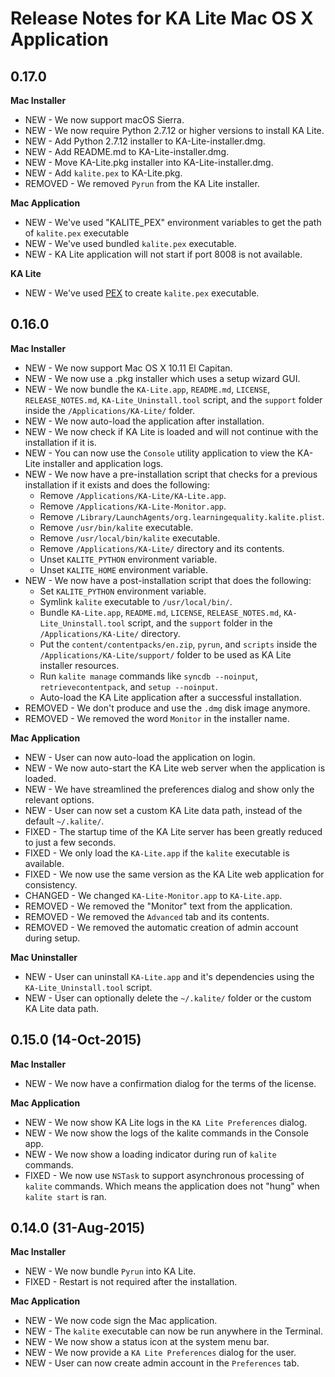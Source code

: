 Release Notes for KA Lite Mac OS X Application
==============================================

0.17.0
------

**Mac Installer**

* NEW - We now support macOS Sierra.
* NEW - We now require Python 2.7.12 or higher versions to install KA Lite.
* NEW - Add Python 2.7.12 installer to KA-Lite-installer.dmg.
* NEW - Add README.md to KA-Lite-installer.dmg.
* NEW - Move KA-Lite.pkg installer into KA-Lite-installer.dmg.
* NEW - Add `kalite.pex` to KA-Lite.pkg.
* REMOVED - We removed `Pyrun` from the KA Lite installer.

**Mac Application**
* NEW - We've used "KALITE_PEX" environment variables to get the path of `kalite.pex` executable
* NEW - We've used bundled `kalite.pex` executable.
* NEW - KA Lite application will not start if port 8008 is not available.

**KA Lite**
* NEW - We've used [PEX](https://pex.readthedocs.io/en/stable/) to create `kalite.pex` executable.


0.16.0
------

**Mac Installer**

* NEW - We now support Mac OS X 10.11 El Capitan.
* NEW - We now use a .pkg installer which uses a setup wizard GUI.
* NEW - We now bundle the `KA-Lite.app`, `README.md`, `LICENSE`, `RELEASE_NOTES.md`, `KA-Lite_Uninstall.tool` script, and the `support` folder inside the `/Applications/KA-Lite/` folder.
* NEW - We now auto-load the application after installation.
* NEW - We now check if KA Lite is loaded and will not continue with the installation if it is.
* NEW - You can now use the `Console` utility application to view the KA-Lite installer and application logs.
* NEW - We now have a pre-installation script that checks for a previous installation if it exists and does the following:
  - Remove `/Applications/KA-Lite/KA-Lite.app`.
  - Remove `/Applications/KA-Lite-Monitor.app`.
  - Remove `/Library/LaunchAgents/org.learningequality.kalite.plist`.
  - Remove `/usr/bin/kalite` executable.
  - Remove `/usr/local/bin/kalite` executable. 
  - Remove `/Applications/KA-Lite/` directory and its contents.
  - Unset `KALITE_PYTHON` environment variable.
  - Unset `KALITE_HOME` environment variable.
* NEW - We now have a post-installation script that does the following:
  - Set `KALITE_PYTHON` environment variable.
  - Symlink `kalite` executable to `/usr/local/bin/`.
  - Bundle `KA-Lite.app`, `README.md`, `LICENSE`, `RELEASE_NOTES.md`, `KA-Lite_Uninstall.tool` script, and the `support` folder in the `/Applications/KA-Lite/` directory.
  - Put the `content/contentpacks/en.zip`, `pyrun`, and `scripts` inside the `/Applications/KA-Lite/support/` folder to be used as KA Lite installer resources.
  - Run `kalite manage` commands like `syncdb --noinput`, `retrievecontentpack`, and `setup --noinput`.
  - Auto-load the KA Lite application after a successful installation.
* REMOVED - We don't produce and use the `.dmg` disk image anymore.
* REMOVED - We removed the word `Monitor` in the installer name.

**Mac Application**

* NEW - User can now auto-load the application on login.
* NEW - We now auto-start the KA Lite web server when the application is loaded.
* NEW - We have streamlined the preferences dialog and show only the relevant options.
* NEW - User can now set a custom KA Lite data path, instead of the default `~/.kalite/`.
* FIXED - The startup time of the KA Lite server has been greatly reduced to just a few seconds.
* FIXED - We only load the `KA-Lite.app` if the `kalite` executable is available.
* FIXED - We now use the same version as the KA Lite web application for consistency.
* CHANGED - We changed `KA-Lite-Monitor.app` to `KA-Lite.app`.
* REMOVED - We removed the "Monitor" text from the application.
* REMOVED - We removed the `Advanced` tab and its contents.
* REMOVED - We removed the automatic creation of admin account during setup.
 
**Mac Uninstaller**

* NEW - User can uninstall `KA-Lite.app` and it's dependencies using the `KA-Lite_Uninstall.tool` script.
* NEW - User can optionally delete the `~/.kalite/` folder or the custom KA Lite data path.


0.15.0 (14-Oct-2015)
--------------------

**Mac Installer**

* NEW - We now have a confirmation dialog for the terms of the license.

**Mac Application**

* NEW - We now show KA Lite logs in the `KA Lite Preferences` dialog.
* NEW - We now show the logs of the kalite commands in the Console app.
* NEW - We now show a loading indicator during run of `kalite` commands.
* FIXED - We now use `NSTask` to support asynchronous processing of `kalite` commands.  Which means the application does not "hung" when `kalite start` is ran.


0.14.0 (31-Aug-2015)
--------------------

**Mac Installer**

* NEW - We now bundle `Pyrun` into KA Lite.
* FIXED - Restart is not required after the installation.

**Mac Application**

* NEW - We now code sign the Mac application.
* NEW - The `kalite` executable can now be run anywhere in the Terminal.
* NEW - We now show a status icon at the system menu bar.
* NEW - We now provide a `KA Lite Preferences` dialog for the user.
* NEW - User can now create admin account in the `Preferences` tab.
